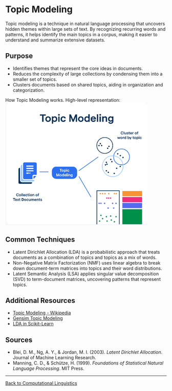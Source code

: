 # Topic Modeling

Topic modeling is a technique in natural language processing that uncovers hidden themes within large sets of text. By recognizing recurring words and patterns, it helps identify the main topics in a corpus, making it easier to understand and summarize extensive datasets.

## Purpose

- Identifies themes that represent the core ideas in documents.
- Reduces the complexity of large collections by condensing them into a smaller set of topics.
- Clusters documents based on shared topics, aiding in organization and categorization.

How Topic Modeling works. High-level representation:
![Topic Modeling](../../../../assets/topic_modeling.png)

## Common Techniques

- Latent Dirichlet Allocation (LDA) is a probabilistic approach that treats documents as a combination of topics and topics as a mix of words.
- Non-Negative Matrix Factorization (NMF) uses linear algebra to break down document-term matrices into topics and their word distributions.
- Latent Semantic Analysis (LSA) applies singular value decomposition (SVD) to term-document matrices, uncovering patterns that represent topics.

## Additional Resources

- [Topic Modeling - Wikipedia](https://en.wikipedia.org/wiki/Topic_model)
- [Gensim Topic Modeling](https://radimrehurek.com/gensim/)
- [LDA in Scikit-Learn](https://scikit-learn.org/stable/modules/generated/sklearn.decomposition.LatentDirichletAllocation.html)

## Sources

- Blei, D. M., Ng, A. Y., & Jordan, M. I. (2003). *Latent Dirichlet Allocation*. Journal of Machine Learning Research.
- Manning, C. D., & Schütze, H. (1999). *Foundations of Statistical Natural Language Processing*. MIT Press.

---

[Back to Computational Linguistics](../README.md)
